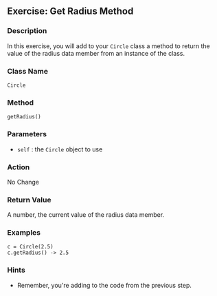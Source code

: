 Exercise: Get Radius Method
-------------------------

### Description

In this exercise, you will add to your `Circle` class
a method to return the value of the radius data member
from an instance of the class.

### Class Name

`Circle`

### Method

`getRadius()`

### Parameters

* `self` : the `Circle` object to use

### Action

No Change

### Return Value

A number, the current value of the radius data member.

### Examples

    c = Circle(2.5)
    c.getRadius() -> 2.5

### Hints

- Remember, you're adding to the code from the previous step.
